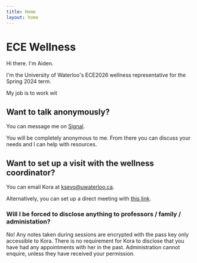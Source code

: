 ```yaml
---
title: Home
layout: home
---
```


# ECE Wellness

Hi there. I'm Aiden.

I'm the University of Waterloo's ECE2026 wellness representative for the Spring 2024 term.

My job is to work wit

## Want to talk anonymously?

You can message me on [Signal](https://signal.me/#eu/id2XJDPw4gdtD8Avvs25yJVuUbKS7bpg8SvXd1WhPyg_sqVFt2NGe7XpMB9uN38k).

You will be completely anonymous to me. From there you can discuss your needs and I can help with resources.

## Want to set up a visit with the wellness coordinator?

You can email Kora at [ksevo@uwaterloo.ca](mailto:ksevo@uwaterloo.ca).

Alternatively, you can set up a direct meeting with [this link](https://outlook.office365.com/owa/calendar/bkg-ECEWellnessCoordinator@uwaterloo.ca/bookings/).

### Will I be forced to disclose anything to professors / family / administation?

No! Any notes taken during sessions are encrypted with the pass key only accessible to Kora. There is no requirement for Kora
to disclose that you have had any appointments with her in the past. Administration cannot enquire, unless they have received your
permission.
